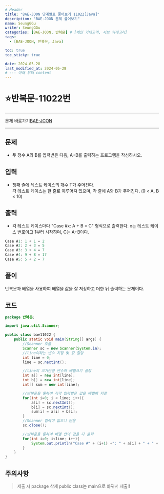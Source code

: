 ```yaml
---
# Header
title: "BAE-JOON 단계별로 풀어보기 11022[Java]"
description: "BAE-JOON 문제 풀어보기"
name: SeungGGu
writer: SeungGGu
categories: [BAE-JOON, 반복문] # [메인 카테고리, 서브 카테고리]
tags:
  - [BAE-JOON, 반복문, Java]

toc: true
toc_sticky: true

date: 2024-05-28
last_modified_at: 2024-05-28
# --- 아래 부터 content
---
```


# ⭐반복문-11022번

---

문제 바로가기[BAE-JOON](https://www.acmicpc.net/problem/11022 "반복문")

---

## 문제

- 두 정수 A와 B를 입력받은 다음, A+B를 출력하는 프로그램을 작성하시오.

## 입력

- 첫째 줄에 테스트 케이스의 개수 T가 주어진다.  
각 테스트 케이스는 한 줄로 이루어져 있으며, 각 줄에 A와 B가 주어진다. (0 < A, B < 10)

## 출력

- 각 테스트 케이스마다 "Case #x: A + B = C" 형식으로 출력한다. x는 테스트 케이스 번호이고 1부터 시작하며, C는 A+B이다.

```Java
Case #1: 1 + 1 = 2
Case #2: 2 + 3 = 5
Case #3: 3 + 4 = 7
Case #4: 9 + 8 = 17
Case #5: 5 + 2 = 7
```

## 풀이

반복문과 배열을 사용하여 배열을 값을 잘 저장하고 더한 뒤 출력하는 문제이다.

## 코드

```java
package 반복문;

import java.util.Scanner;

public class bae11022 {
    public static void main(String[] args) {
        //Scanner 호출
        Scanner sc = new Scanner(System.in);
        //line이라는 변수 지정 및 값 할당
        int line = 0;
        line = sc.nextInt();

        //line의 크기만큼 변수의 배열크기 설정
        int a[] = new int[line];
        int b[] = new int[line];
        int[] sum = new int[line];

        //반복문을 통하여 각각 입력받은 값을 배열에 저장
        for(int i=0; i < line; i++){
            a[i] = sc.nextInt();
            b[i] = sc.nextInt();
            sum[i] = a[i] + b[i];
        }
        //Scanner 입력이 없으니 닫음
        sc.close();

        //반복문을 통하여 배열 안의 값을 다 출력
        for(int i=0; i<line; i++){
            System.out.println("Case #" + (i+1) +": " + a[i] + " + " + b[i] + " = " + sum[i]);
        }
    }
}
```

## 주의사항

> 제출 시 package 삭제 public class는 main으로 바꿔서 제출!!